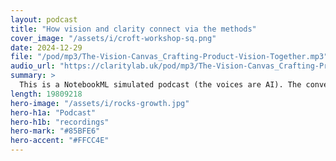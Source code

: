 ```yaml
---
layout: podcast
title: "How vision and clarity connect via the methods"
cover_image: "/assets/i/croft-workshop-sq.png"
date: 2024-12-29
file: "/pod/mp3/The-Vision-Canvas_Crafting-Product-Vision-Together.mp3"
audio_url: "https://claritylab.uk/pod/mp3/The-Vision-Canvas_Crafting-Product-Vision-Together.mp3"
summary: >
  This is a NotebookML simulated podcast (the voices are AI). The conversation explores the connection between Clarity Lab Methods and the tools used by our consultants to support teams in businesses on their journey toward greater clarity and purpose. We begin by mapping out what we can control, and delve into discovering a sense of purpose, uncovering what drives us personally and professionally.
length: 19809218
hero-image: "/assets/i/rocks-growth.jpg"
hero-h1a: "Podcast"
hero-h1b: "recordings"
hero-mark: "#85BFE6"
hero-accent: "#FFCC4E"
---
```


<!-- ffmpeg -i Clarity-Lab-panel-discussion.wav -ac 2 -b:a 128k -ar 44100 output.mp3 -->
